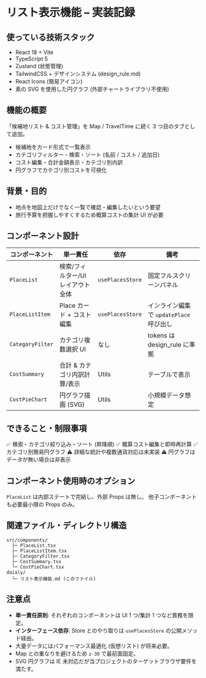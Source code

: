 # リスト表示機能 – 実装記録

## 使っている技術スタック

- React 18 + Vite
- TypeScript 5
- Zustand (状態管理)
- TailwindCSS + デザインシステム (design_rule.md)
- React Icons (簡易アイコン)
- 素の SVG を使用した円グラフ (外部チャートライブラリ不使用)

## 機能の概要

「候補地リスト & コスト管理」を Map / TravelTime に続く 3 つ目のタブとして追加。

- 候補地をカード形式で一覧表示
- カテゴリフィルター・検索・ソート (名前 / コスト / 追加日)
- コスト編集・合計金額表示・カテゴリ別内訳
- 円グラフでカテゴリ別コストを可視化

## 背景・目的

- 地点を地図上だけでなく一覧で確認・編集したいという要望
- 旅行予算を把握しやすくするため概算コストの集計 UI が必要

## コンポーネント設計

| コンポーネント   | 単一責任                          | 依存             | 備考                                    |
| ---------------- | --------------------------------- | ---------------- | --------------------------------------- |
| `PlaceList`      | 検索/フィルター/UI レイアウト全体 | `usePlacesStore` | 固定フルスクリーンパネル                |
| `PlaceListItem`  | Place カード + コスト編集         | `usePlacesStore` | インライン編集で `updatePlace` 呼び出し |
| `CategoryFilter` | カテゴリ複数選択 UI               | なし             | tokens は design_rule に準拠            |
| `CostSummary`    | 合計 & カテゴリ内訳計算/表示      | Utils            | テーブルで表示                          |
| `CostPieChart`   | 円グラフ描画 (SVG)                | Utils            | 小規模データ想定                        |

## できること・制限事項

✅ 検索・カテゴリ絞り込み・ソート (昇降順)
✅ 概算コスト編集と即時再計算
✅ カテゴリ別簡易円グラフ
⚠️ 詳細な統計や複数通貨対応は未実装
⚠️ 円グラフはデータが無い場合は非表示

## コンポーネント使用時のオプション

`PlaceList` は内部ステートで完結し、外部 Props は無し。
他子コンポーネントも必要最小限の Props のみ。

## 関連ファイル・ディレクトリ構造

```
src/components/
  ├─ PlaceList.tsx
  ├─ PlaceListItem.tsx
  ├─ CategoryFilter.tsx
  ├─ CostSummary.tsx
  └─ CostPieChart.tsx
daialy/
  └─ リスト表示機能.md (このファイル)
```

## 注意点

- **単一責任原則**: それぞれのコンポーネントは UI 1 つ/集計 1 つなど責務を限定。
- **インターフェース依存**: Store とのやり取りは `usePlacesStore` の公開メソッド経由。
- 大量データにはパフォーマンス最適化 (仮想リスト) が将来必要。
- Map との重なりを避けるため `z-30` で最前面固定。
- SVG 円グラフは IE 未対応だが当プロジェクトのターゲットブラウザ要件を満たす。

